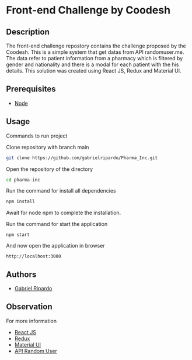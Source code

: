 Front-end Challenge by Coodesh
============

## Description

The front-end challenge repostory contains the challenge proposed by the Coodesh.
This is a simple system that get datas from API randomuser.me. The data refer to patient information from a pharmacy which is filtered by gender and nationality and there is a modal for each patient with the his details.
This solution was created using React JS, Redux and Material UI.

## Prerequisites 
- [Node](https://nodejs.org/pt-br/download/)

## Usage
Commands to run project

Clone repository with branch main
```bash
git clone https://github.com/gabrielripardo/Pharma_Inc.git
```
Open the repository of the directory
```bash
cd pharma-inc
```
Run the command for install all dependencies
```bash
npm install 
```
Await for node npm to complete the installation.

Run the command for start the application
```
npm start
```

And now open the application in browser
```
http://localhost:3000
```

## Authors

- [Gabriel Ripardo](https://github.com/gabrielripardo/)

## Observation

For more information
- [React JS](https://pt-br.reactjs.org/)
- [Redux](https://redux.js.org/)
- [Material UI](https://mui.com/)
- [API Random User](https://randomuser.me/)